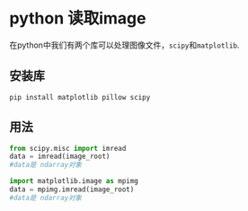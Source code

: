 # python 读取image
在python中我们有两个库可以处理图像文件，`scipy`和`matplotlib`.
## 安装库
```shell
pip install matplotlib pillow scipy
```
## 用法
```python
from scipy.misc import imread
data = imread(image_root)
#data是 ndarray对象
```

```python
import matplotlib.image as mpimg
data = mpimg.imread(image_root)
#data是 ndarray对象
```
